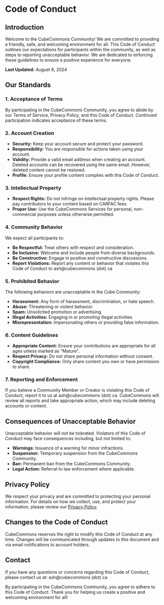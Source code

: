 # Code of Conduct

## Introduction

Welcome to the CubeCommons Community! We are committed to providing a friendly, safe, and welcoming environment for all. This Code of Conduct outlines our expectations for participants within the community, as well as steps to reporting unacceptable behavior. We are dedicated to enforcing these guidelines to ensure a positive experience for everyone.

**Last Updated:** August 8, 2024

## Our Standards

### 1. Acceptance of Terms

By participating in the CubeCommons Community, you agree to abide by our Terms of Service, Privacy Policy, and this Code of Conduct. Continued participation indicates acceptance of these terms.

### 2. Account Creation

- **Security:** Keep your account secure and protect your password.
- **Responsibility:** You are responsible for actions taken using your account.
- **Validity:** Provide a valid email address when creating an account. Deleted accounts can be recovered using the same email. However, deleted content cannot be restored.
- **Profile:** Ensure your profile content complies with this Code of Conduct.

### 3. Intellectual Property

- **Respect Rights:** Do not infringe on intellectual property rights. Please pay contributors to your content based on CARFAC fees.
- **Proper Use:** Use the CubeCommons Services for personal, non-commercial purposes unless otherwise permitted.

### 4. Community Behavior

We expect all participants to:

- **Be Respectful:** Treat others with respect and consideration.
- **Be Inclusive:** Welcome and include people from diverse backgrounds.
- **Be Constructive:** Engage in positive and constructive discussions.
- **Report Violations:** Report any content or behavior that violates this Code of Conduct to ash@cubecommons (dot) ca

### 5. Prohibited Behavior

The following behaviors are unacceptable in the Cube Community:

- **Harassment:** Any form of harassment, discrimination, or hate speech.
- **Abuse:** Threatening or violent behavior.
- **Spam:** Unsolicited promotion or advertising.
- **Illegal Activities:** Engaging in or promoting illegal activities.
- **Misrepresentation:** Impersonating others or providing false information.

### 6. Content Guidelines

- **Appropriate Content:** Ensure your contributions are appropriate for all ages unless marked as "Mature".
- **Respect Privacy:** Do not share personal information without consent.
- **Copyright Compliance:** Only share content you own or have permission to share.

### 7. Reporting and Enforcement

If you believe a Community Member or Creator is violating this Code of Conduct, report it to us at ash@cubecommons (dot) ca. CubeCommons will review all reports and take appropriate action, which may include deleting accounts or content.

## Consequences of Unacceptable Behavior

Unacceptable behavior will not be tolerated. Violators of this Code of Conduct may face consequences including, but not limited to:

- **Warnings:** Issuance of a warning for minor infractions.
- **Suspension:** Temporary suspension from the CubeCommons Community.
- **Ban:** Permanent ban from the CubeCommons Community.
- **Legal Action:** Referral to law enforcement where applicable.

## Privacy Policy

We respect your privacy and are committed to protecting your personal information. For details on how we collect, use, and protect your information, please review our [Privacy Policy](PRIVACY_POLICY.md).

## Changes to the Code of Conduct

CubeCommons reserves the right to modify this Code of Conduct at any time. Changes will be communicated through updates to this document and via email notifications to account holders.

## Contact

If you have any questions or concerns regarding this Code of Conduct, please contact us at:
ash@cubecommons (dot) ca

By participating in the CubeCommons Community, you agree to adhere to this Code of Conduct. Thank you for helping us create a positive and welcoming environment for all!
